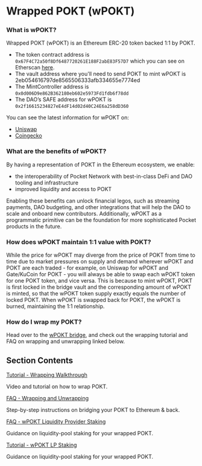 # Wrapped POKT (wPOKT)

### What is wPOKT? <a href="#what-is-wpokt" id="what-is-wpokt"></a>

Wrapped POKT (wPOKT) is an Ethereum ERC-20 token backed 1:1 by POKT.

* The token contract address is `0x67F4C72a50f8Df6487720261E188F2abE83F57D7` which you can see on Etherscan [here](https://etherscan.io/token/0x67F4C72a50f8Df6487720261E188F2abE83F57D7).
* The vault address where you'll need to send POKT to mint wPOKT is 2eb054616797de8565506333afb334655e7774ed
* The MintController address is `0x0d006D9e862B362180eb602e5973Fd1fdb6f78dd`
* The DAO’s SAFE address for wPOKT is `0x2f16615234827eE4dF14d02d40C24E6a258dD360`

You can see the latest information for wPOKT on:

* [Uniswap](https://v2.info.uniswap.org/pair/0xa7fd8ff8f4cada298286d3006ee8f9c11e2ff84e)
* [Coingecko](https://www.coingecko.com/en/coins/wrapped-pokt)

### What are the benefits of wPOKT? <a href="#what-are-the-benefits-of-wpokt" id="what-are-the-benefits-of-wpokt"></a>

By having a representation of POKT in the Ethereum ecosystem, we enable:

* the interoperability of Pocket Network with best-in-class DeFi and DAO tooling and infrastructure
* improved liquidity and access to POKT

Enabling these benefits can unlock financial legos, such as streaming payments, DAO budgeting, and other integrations that will help the DAO to scale and onboard new contributors. Additionally, wPOKT as a programmatic primitive can be the foundation for more sophisticated Pocket products in the future.

### How does wPOKT maintain 1:1 value with POKT? <a href="#how-does-wpokt-maintain-11-value-with-pokt" id="how-does-wpokt-maintain-11-value-with-pokt"></a>

While the price for wPOKT may diverge from the price of POKT from time to time due to market pressures on supply and demand wherever wPOKT and POKT are each traded - for example, on Uniswap for wPOKT and Gate/KuCoin for POKT - you will always be able to swap each wPOKT token for one POKT token, and vice versa. This is because to mint wPOKT, POKT is first locked in the bridge vault and the corresponding amount of wPOKT is minted, so that the wPOKT token supply exactly equals the number of locked POKT. When wPOKT is swapped back for POKT, the wPOKT is burned, maintaining the 1:1 relationship.

### How do I wrap my POKT? <a href="#how-do-i-wrap-my-pokt" id="how-do-i-wrap-my-pokt"></a>

Head over to the [wPOKT bridge](https://wpokt.network/), and check out the wrapping tutorial and FAQ on wrapping and unwrapping linked below.

## Section Contents <a href="#section-contents" id="section-contents"></a>

[Tutorial - Wrapping Walkthrough](wrapping-walkthrough.md)

Video and tutorial on how to wrap POKT.

[FAQ - Wrapping and Unwrapping](wrapping-and-unwrapping-faq.md)

Step-by-step instructions on bridging your POKT to Ethereum & back.

[FAQ - wPOKT Liquidity Provider Staking](liquidity-provider-staking-faq.md)

Guidance on liquidity-pool staking for your wrapped POKT.

[Tutorial - wPOKT LP Staking](lp-staking-walkthrough.md)

Guidance on liquidity-pool staking for your wrapped POKT.
